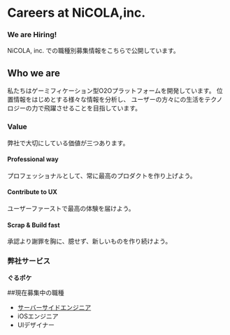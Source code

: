 # Careers at NiCOLA,inc.
### We are Hiring!
NiCOLA, inc. での職種別募集情報をこちらで公開しています。

## Who we are
私たちはゲーミフィケーション型O2Oプラットフォームを開発しています。
位置情報をはじめとする様々な情報を分析し、
ユーザーの方々にの生活をテクノロジーの力で飛躍させることを目指しています。

### Value
弊社で大切にしている価値が三つあります。

#### Professional way
プロフェッショナルとして、常に最高のプロダクトを作り上げよう。

#### Contribute to UX
ユーザーファーストで最高の体験を届けよう。

#### Scrap & Build fast
承認より謝罪を胸に、臆せず、新しいものを作り続けよう。

### 弊社サービス

**ぐるポケ**

##現在募集中の職種
* [サーバーサイドエンジニア](https://github.com/NiCOLA-inc/careers/blob/master/Server_side_engineer_career.md)
* iOSエンジニア
* UIデザイナー





